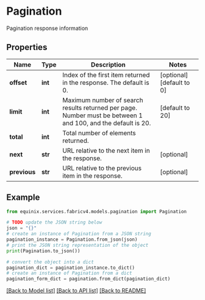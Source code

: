 # Pagination

Pagination response information

## Properties

Name | Type | Description | Notes
------------ | ------------- | ------------- | -------------
**offset** | **int** | Index of the first item returned in the response. The default is 0. | [optional] [default to 0]
**limit** | **int** | Maximum number of search results returned per page. Number must be between 1 and 100, and the default is 20. | [default to 20]
**total** | **int** | Total number of elements returned. | 
**next** | **str** | URL relative to the next item in the response. | [optional] 
**previous** | **str** | URL relative to the previous item in the response. | [optional] 

## Example

```python
from equinix.services.fabricv4.models.pagination import Pagination

# TODO update the JSON string below
json = "{}"
# create an instance of Pagination from a JSON string
pagination_instance = Pagination.from_json(json)
# print the JSON string representation of the object
print(Pagination.to_json())

# convert the object into a dict
pagination_dict = pagination_instance.to_dict()
# create an instance of Pagination from a dict
pagination_form_dict = pagination.from_dict(pagination_dict)
```
[[Back to Model list]](../README.md#documentation-for-models) [[Back to API list]](../README.md#documentation-for-api-endpoints) [[Back to README]](../README.md)



